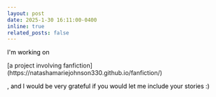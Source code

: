 ```yaml
---
layout: post
date: 2025-1-30 16:11:00-0400
inline: true
related_posts: false
---
```


<p style="color: black;">I'm working on</p> [a project involving fanfiction](https://natashamariejohnson330.github.io/fanfiction/)<p style="color: black;">, and I would be very grateful if you would let me include your stories :)</p>
